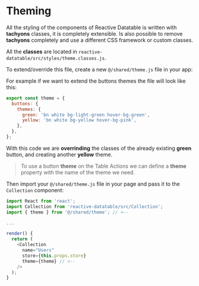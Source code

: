 # Theming

All the styling of the components of Reactive Datatable is written with **tachyons** classes, it is completely extensible. Is also possible to remove **tachyons** completely and use a different CSS framework or custom classes.

All the **classes** are located in `reactive-datatable/src/styles/theme.classes.js`.

To extend/override this file, create a new `@/shared/theme.js` file in your app:

For example if we want to extend the buttons themes the file will look like this:

```javascript
export const theme = {
  buttons: {
    themes: {
      green: 'bn white bg-light-green hover-bg-green',
      yellow: 'bn white bg-yellow hover-bg-pink',
    },
  },
};
```

With this code we are **overrinding** the classes of the already existing **green** button, and creating another **yellow** theme.

> To use a button **theme** on the Table Actions we can define a **theme** property with the name of the theme we need.

Then import your `@/shared/theme.js` file in your page and pass it to the `Collection` component:

```javascript
import React from 'react';
import Collection from 'reactive-datatable/src/Collection';
import { theme } from '@/shared/theme'; // <--

...

render() {
  return (
    <Collection
      name="Users"
      store={this.props.store}
      theme={theme} // <--
    />
  );
}
```